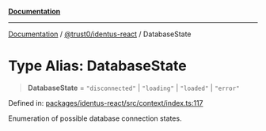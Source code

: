 [**Documentation**](../../../README.md)

***

[Documentation](../../../README.md) / [@trust0/identus-react](../README.md) / DatabaseState

# Type Alias: DatabaseState

> **DatabaseState** = `"disconnected"` \| `"loading"` \| `"loaded"` \| `"error"`

Defined in: [packages/identus-react/src/context/index.ts:117](https://github.com/trust0-project/identus/blob/eef55ba67613b5b86357825d9b88029b8e41377e/packages/identus-react/src/context/index.ts#L117)

Enumeration of possible database connection states.
